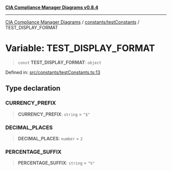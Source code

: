 [**CIA Compliance Manager Diagrams v0.8.4**](../../../README.md)

***

[CIA Compliance Manager Diagrams](../../../modules.md) / [constants/testConstants](../README.md) / TEST\_DISPLAY\_FORMAT

# Variable: TEST\_DISPLAY\_FORMAT

> `const` **TEST\_DISPLAY\_FORMAT**: `object`

Defined in: [src/constants/testConstants.ts:13](https://github.com/Hack23/cia-compliance-manager/blob/a6d8d6a2cab2160940b9a047208c12088d7e02cf/src/constants/testConstants.ts#L13)

## Type declaration

### CURRENCY\_PREFIX

> **CURRENCY\_PREFIX**: `string` = `"$"`

### DECIMAL\_PLACES

> **DECIMAL\_PLACES**: `number` = `2`

### PERCENTAGE\_SUFFIX

> **PERCENTAGE\_SUFFIX**: `string` = `"%"`
